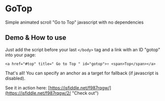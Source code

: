 # GoTop
Simple animated scroll "Go to Top" javascript with no dependencies

## Demo & How to use

Just add the script before your last `</body>` tag and a link with an ID "gotop" into your page:

    <a href="#top" title=" Go to Top " id="gotop">↑ <span>Top</span></a>

That's all!
You can specify an anchor as a target for fallback (if javascript is disabled).

See it in action here: [https://jsfiddle.net/f987rqgw/](https://jsfiddle.net/f987rqgw/2/ "Check out")

